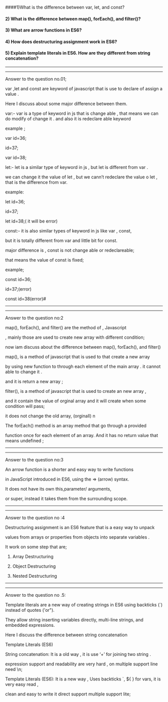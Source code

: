 ####1)What is the difference between var, let, and const?

#### 2) What is the difference between map(), forEach(), and filter()? 

#### 3) What are arrow functions in ES6?

#### 4) How does destructuring assignment work in ES6?

#### 5) Explain template literals in ES6. How are they different from string concatenation?

_____________________________________________________________________________________________________________________________________________________________

_______________________________________________________________________________________________________________________________________________________________


Answer to the question no.01;


var ,let and const are keyword of javascript that is use to declare of assign a value .

Here I discuss about some major difference between them.

var:- var is a type of keyword in js that is change able , that means we can do modify of change it . and also it is redeclare able keyword

example ;

var id=36;

id=37;

var id=38;


let:- let is a similar type of keyword in js , but let is different from var . 

we can change it the value of let , but we cann’t redeclare the value o let , that is the difference from var.

example:

let id=36;

id=37;

let id=38;( it will be error)

const:- it is also similar types of keyword in js like var , const,

but it is totally different from var and little bit for const. 

major difference is , const is not change able or redeclareable;

that means the value of const is fixed;

example;

const id=36;

id=37;(error)

const id=38(error)#

___________________________________________________________________________________________________________________________________________________________

_____________________________________________________________________________________________________________________________________________________________

Answer to the question no:2

map(), forEach(), and filter() are the method of , Javascript 

, mainly those are used to create new array with different condition;

now iam discuss about the difference between map(), forEach(), and filter()

map(), is a method of javascript that is used to that create a new array 

by using new function to through each element of the main array . it cannot able to change it .

and it is return a new array ;

filter(), is a method of javascript that is used to create an new array ,

and it contain the value of orginal array and it will create when some condition will pass;

it does not change the old array, (orginall) n

 The forEach() method is an array method that go through  a provided
 
 function once for each element of an array. And it has no return value that means undefined ;
_________________________________________________________________________________________________________________________________________________________

__________________________________________________________________________________________________________________________________________________________


Answer to the question no:3

An arrow function is a shorter and easy  way to write functions 

in JavaScript introduced in ES6, using the => (arrow) syntax.

 It does not have its own this,parameter/ arguments, 
 
 or super, instead it takes them from the surrounding scope.

 __________________________________________________________________________________________________________________________________________________________

____________________________________________________________________________________________________________________________________________________________

Answer to the question no :4

Destructuring assignment is an ES6 feature that is a easy way to unpack

values from arrays or properties from objects into separate variables .

It work on some step that are;

1.	Array Destructuring
  
2.	Object Destructuring
  
3.	Nested Destructuring
___________________________________________________________________________________________________________________________________________________________

____________________________________________________________________________________________________________________________________________________________


Answer to the question no .5:


Template literals are a new way of creating strings in ES6 using backticks (`) instead of quotes ('or").

They allow string  inserting variables directly, multi-line strings, and embedded expressions.

Here I discuss the difference between string concatenation 

Template Literals (ES6)

String concatenation: It is a old way , it is use ‘+’ for joining two string .

expression support and readability are very hard , on multiple support line need \n;

Template Literals (ES6): It is a new way , Uses backticks `, ${ } for vars, it is very easy read ,

clean and easy to write it direct support multiple support lite;







